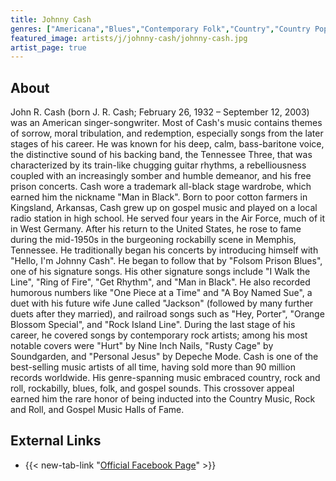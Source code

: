 ```yaml
---
title: Johnny Cash
genres: ["Americana","Blues","Contemporary Folk","Country","Country Pop","Folk","Gospel","Outlaw Country","Rock","Rock And Roll","Rockabilly","Singer-Songwriter","Traditional Country","Country Gospel"]
featured_image: artists/j/johnny-cash/johnny-cash.jpg
artist_page: true
---
```

## About

John R. Cash (born J. R. Cash; February 26, 1932 – September 12, 2003) was an American singer-songwriter. Most of Cash's music contains themes of sorrow, moral tribulation, and redemption, especially songs from the later stages of his career. He was known for his deep, calm, bass-baritone voice, the distinctive sound of his backing band, the Tennessee Three, that was characterized by its train-like chugging guitar rhythms, a rebelliousness coupled with an increasingly somber and humble demeanor, and his free prison concerts. Cash wore a trademark all-black stage wardrobe, which earned him the nickname "Man in Black".
Born to poor cotton farmers in Kingsland, Arkansas, Cash grew up on gospel music and played on a local radio station in high school. He served four years in the Air Force, much of it in West Germany. After his return to the United States, he rose to fame during the mid-1950s in the burgeoning rockabilly scene in Memphis, Tennessee. He traditionally began his concerts by introducing himself with "Hello, I'm Johnny Cash". He began to follow that by "Folsom Prison Blues", one of his signature songs. His other signature songs include "I Walk the Line", "Ring of Fire", "Get Rhythm", and "Man in Black". He also recorded humorous numbers like "One Piece at a Time" and "A Boy Named Sue", a duet with his future wife June called "Jackson" (followed by many further duets after they married), and railroad songs such as "Hey, Porter", "Orange Blossom Special", and "Rock Island Line". During the last stage of his career, he covered songs by contemporary rock artists; among his most notable covers were "Hurt" by Nine Inch Nails, "Rusty Cage" by Soundgarden, and "Personal Jesus" by Depeche Mode.
Cash is one of the best-selling music artists of all time, having sold more than 90 million records worldwide. His genre-spanning music embraced country, rock and roll, rockabilly, blues, folk, and gospel sounds. This crossover appeal earned him the rare honor of being inducted into the Country Music, Rock and Roll, and Gospel Music Halls of Fame.

## External Links

- {{< new-tab-link "[Official Facebook Page](https://www.facebook.com/johnnycash)" >}}

